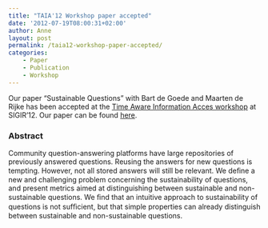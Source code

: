 ```yaml
---
title: "TAIA'12 Workshop paper accepted"
date: '2012-07-19T08:00:31+02:00'
author: Anne
layout: post
permalink: /taia12-workshop-paper-accepted/
categories:
    - Paper
    - Publication
    - Workshop
---
```


Our paper “Sustainable Questions” with Bart de Goede and Maarten de Rijke has been accepted at the [Time Aware Information Acces workshop](http://research.microsoft.com/en-us/people/milads/taia2012.aspx "TAIA'12") at SIGIR’12. Our paper can be found [here](https://www.anneschuth.nl/wp-content/uploads/2012/08/taia2012-sustainable.pdf).

### Abstract

Community question-answering platforms have large repositories of previously answered questions. Reusing the answers for new questions is tempting. However, not all stored answers will still be relevant. We deﬁne a new and challenging problem concerning the sustainability of questions, and present metrics aimed at distinguishing between sustainable and non-sustainable questions. We ﬁnd that an intuitive approach to sustainability of questions is not sufﬁcient, but that simple properties can already distinguish between sustainable and non-sustainable questions.